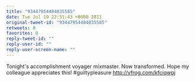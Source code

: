 ```yaml
---
title: "93447954484035585"
date: Tue Jul 19 22:31:43 +0000 2011
original-tweet-id: "93447954484035585"
retweets: 0
favorites: 0
reply-tweet-id: ""
reply-user-id: ""
reply-user-screen-name: ""
---
```

Tonight's accomplishment voyager mixmaster. Now transformed. Hope my colleague appreciates this! #guiltypleasure http://yfrog.com/kfciqwpj
